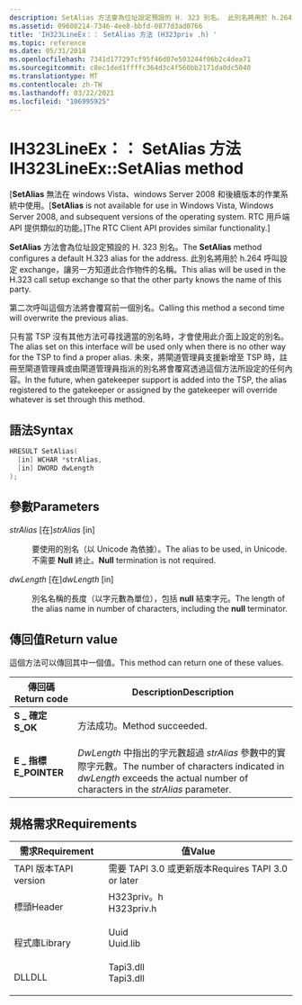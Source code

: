 ```yaml
---
description: SetAlias 方法會為位址設定預設的 H. 323 別名。 此別名將用於 h.264 呼叫設定 exchange，讓另一方知道此合作物件的名稱。
ms.assetid: 09608214-7346-4ee8-bbfd-0877d3ad0766
title: 'IH323LineEx：： SetAlias 方法 (H323priv .h) '
ms.topic: reference
ms.date: 05/31/2018
ms.openlocfilehash: 7341d177297cf95f46d07e503244f06b2c4dea71
ms.sourcegitcommit: c8ec1ded1ffffc364d3c4f560bb2171da0dc5040
ms.translationtype: MT
ms.contentlocale: zh-TW
ms.lasthandoff: 03/22/2021
ms.locfileid: "106995925"
---
```

# <a name="ih323lineexsetalias-method"></a><span data-ttu-id="8ae73-104">IH323LineEx：： SetAlias 方法</span><span class="sxs-lookup"><span data-stu-id="8ae73-104">IH323LineEx::SetAlias method</span></span>

<span data-ttu-id="8ae73-105">\[**SetAlias** 無法在 windows Vista、windows Server 2008 和後續版本的作業系統中使用。</span><span class="sxs-lookup"><span data-stu-id="8ae73-105">\[**SetAlias** is not available for use in Windows Vista, Windows Server 2008, and subsequent versions of the operating system.</span></span> <span data-ttu-id="8ae73-106">RTC 用戶端 API 提供類似的功能。\]</span><span class="sxs-lookup"><span data-stu-id="8ae73-106">The RTC Client API provides similar functionality.\]</span></span>

<span data-ttu-id="8ae73-107">**SetAlias** 方法會為位址設定預設的 H. 323 別名。</span><span class="sxs-lookup"><span data-stu-id="8ae73-107">The **SetAlias** method configures a default H.323 alias for the address.</span></span> <span data-ttu-id="8ae73-108">此別名將用於 h.264 呼叫設定 exchange，讓另一方知道此合作物件的名稱。</span><span class="sxs-lookup"><span data-stu-id="8ae73-108">This alias will be used in the H.323 call setup exchange so that the other party knows the name of this party.</span></span>

<span data-ttu-id="8ae73-109">第二次呼叫這個方法將會覆寫前一個別名。</span><span class="sxs-lookup"><span data-stu-id="8ae73-109">Calling this method a second time will overwrite the previous alias.</span></span>

<span data-ttu-id="8ae73-110">只有當 TSP 沒有其他方法可尋找適當的別名時，才會使用此介面上設定的別名。</span><span class="sxs-lookup"><span data-stu-id="8ae73-110">The alias set on this interface will be used only when there is no other way for the TSP to find a proper alias.</span></span> <span data-ttu-id="8ae73-111">未來，將閘道管理員支援新增至 TSP 時，註冊至閘道管理員或由閘道管理員指派的別名將會覆寫透過這個方法所設定的任何內容。</span><span class="sxs-lookup"><span data-stu-id="8ae73-111">In the future, when gatekeeper support is added into the TSP, the alias registered to the gatekeeper or assigned by the gatekeeper will override whatever is set through this method.</span></span>

## <a name="syntax"></a><span data-ttu-id="8ae73-112">語法</span><span class="sxs-lookup"><span data-stu-id="8ae73-112">Syntax</span></span>


```C++
HRESULT SetAlias(
  [in] WCHAR *strAlias,
  [in] DWORD dwLength
);
```



## <a name="parameters"></a><span data-ttu-id="8ae73-113">參數</span><span class="sxs-lookup"><span data-stu-id="8ae73-113">Parameters</span></span>

<dl> <dt>

<span data-ttu-id="8ae73-114">*strAlias* \[在\]</span><span class="sxs-lookup"><span data-stu-id="8ae73-114">*strAlias* \[in\]</span></span>
</dt> <dd>

<span data-ttu-id="8ae73-115">要使用的別名（以 Unicode 為依據）。</span><span class="sxs-lookup"><span data-stu-id="8ae73-115">The alias to be used, in Unicode.</span></span> <span data-ttu-id="8ae73-116">不需要 **Null** 終止。</span><span class="sxs-lookup"><span data-stu-id="8ae73-116">**Null** termination is not required.</span></span>

</dd> <dt>

<span data-ttu-id="8ae73-117">*dwLength* \[在\]</span><span class="sxs-lookup"><span data-stu-id="8ae73-117">*dwLength* \[in\]</span></span>
</dt> <dd>

<span data-ttu-id="8ae73-118">別名名稱的長度（以字元數為單位），包括 **null** 結束字元。</span><span class="sxs-lookup"><span data-stu-id="8ae73-118">The length of the alias name in number of characters, including the **null** terminator.</span></span>

</dd> </dl>

## <a name="return-value"></a><span data-ttu-id="8ae73-119">傳回值</span><span class="sxs-lookup"><span data-stu-id="8ae73-119">Return value</span></span>

<span data-ttu-id="8ae73-120">這個方法可以傳回其中一個值。</span><span class="sxs-lookup"><span data-stu-id="8ae73-120">This method can return one of these values.</span></span>



| <span data-ttu-id="8ae73-121">傳回碼</span><span class="sxs-lookup"><span data-stu-id="8ae73-121">Return code</span></span>                                                                               | <span data-ttu-id="8ae73-122">Description</span><span class="sxs-lookup"><span data-stu-id="8ae73-122">Description</span></span>                                                                                                                      |
|-------------------------------------------------------------------------------------------|----------------------------------------------------------------------------------------------------------------------------------|
| <dl> <span data-ttu-id="8ae73-123"><dt>**S \_ 確定**</dt></span><span class="sxs-lookup"><span data-stu-id="8ae73-123"><dt>**S\_OK**</dt></span></span> </dl>      | <span data-ttu-id="8ae73-124">方法成功。</span><span class="sxs-lookup"><span data-stu-id="8ae73-124">Method succeeded.</span></span><br/>                                                                                                     |
| <dl> <span data-ttu-id="8ae73-125"><dt>**E \_ 指標**</dt></span><span class="sxs-lookup"><span data-stu-id="8ae73-125"><dt>**E\_POINTER**</dt></span></span> </dl> | <span data-ttu-id="8ae73-126">*DwLength* 中指出的字元數超過 *strAlias* 參數中的實際字元數。</span><span class="sxs-lookup"><span data-stu-id="8ae73-126">The number of characters indicated in *dwLength* exceeds the actual number of characters in the *strAlias* parameter.</span></span><br/> |



 

## <a name="requirements"></a><span data-ttu-id="8ae73-127">規格需求</span><span class="sxs-lookup"><span data-stu-id="8ae73-127">Requirements</span></span>



| <span data-ttu-id="8ae73-128">需求</span><span class="sxs-lookup"><span data-stu-id="8ae73-128">Requirement</span></span> | <span data-ttu-id="8ae73-129">值</span><span class="sxs-lookup"><span data-stu-id="8ae73-129">Value</span></span> |
|-------------------------|---------------------------------------------------------------------------------------|
| <span data-ttu-id="8ae73-130">TAPI 版本</span><span class="sxs-lookup"><span data-stu-id="8ae73-130">TAPI version</span></span><br/> | <span data-ttu-id="8ae73-131">需要 TAPI 3.0 或更新版本</span><span class="sxs-lookup"><span data-stu-id="8ae73-131">Requires TAPI 3.0 or later</span></span><br/>                                                 |
| <span data-ttu-id="8ae73-132">標頭</span><span class="sxs-lookup"><span data-stu-id="8ae73-132">Header</span></span><br/>       | <dl> <span data-ttu-id="8ae73-133"><dt>H323priv。h</dt></span><span class="sxs-lookup"><span data-stu-id="8ae73-133"><dt>H323priv.h</dt></span></span> </dl> |
| <span data-ttu-id="8ae73-134">程式庫</span><span class="sxs-lookup"><span data-stu-id="8ae73-134">Library</span></span><br/>      | <dl> <span data-ttu-id="8ae73-135"><dt>Uuid</dt></span><span class="sxs-lookup"><span data-stu-id="8ae73-135"><dt>Uuid.lib</dt></span></span> </dl>   |
| <span data-ttu-id="8ae73-136">DLL</span><span class="sxs-lookup"><span data-stu-id="8ae73-136">DLL</span></span><br/>          | <dl> <span data-ttu-id="8ae73-137"><dt>Tapi3.dll</dt></span><span class="sxs-lookup"><span data-stu-id="8ae73-137"><dt>Tapi3.dll</dt></span></span> </dl>  |



 

 




